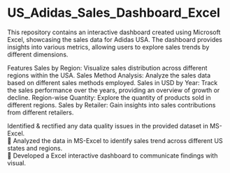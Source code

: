 # US_Adidas_Sales_Dashboard_Excel
This repository contains an interactive dashboard created using Microsoft Excel, showcasing the sales data for Adidas USA. The dashboard provides insights into various metrics, allowing users to explore sales trends by different dimensions.

Features
Sales by Region: Visualize sales distribution across different regions within the USA.
Sales Method Analysis: Analyze the sales data based on different sales methods employed.
Sales in USD by Year: Track the sales performance over the years, providing an overview of growth or decline.
Region-wise Quantity: Explore the quantity of products sold in different regions.
Sales by Retailer: Gain insights into sales contributions from different retailers.

Identified &amp; rectified any data quality issues in the provided dataset in MS-Excel.  
🔹 Analyzed the data in MS-Excel to identify sales trend across different US states and regions.  
🔹 Developed a Excel interactive dashboard to communicate findings with visual.
